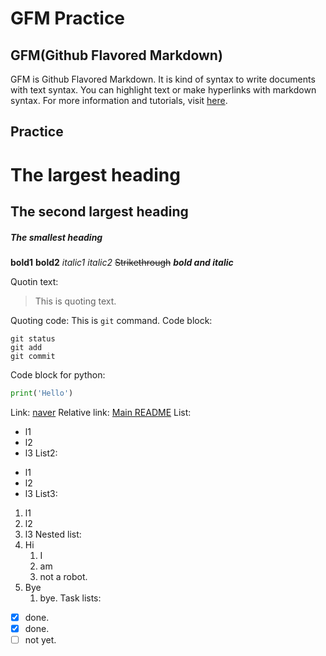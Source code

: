 # GFM Practice
## GFM(Github Flavored Markdown)
GFM is Github Flavored Markdown. It is kind of syntax to write documents with text syntax.
You can highlight text or make hyperlinks with markdown syntax.
For more information and tutorials, visit [here](https://help.github.com/categories/writing-on-github/).
## Practice

# The largest heading
## The second largest heading
##### The smallest heading

**bold1**
__bold2__
*italic1*
_italic2_
~~Strikethrough~~
**_bold and italic_**

Quotin text:
> This is
> quoting text.

Quoting code:
This is `git` command.
Code block:
```
git status
git add
git commit
```
Code block for python:
```python
print('Hello')
```
Link:
[naver](http://www.naver.com)
Relative link:
[Main README](../README.md)
List:
- l1
- l2
- l3
List2:
* l1
* l2
* l3
List3:
1. l1
2. l2
3. l3
Nested list:
1. Hi
     1. I
     2. am
     3. not a robot.
2. Bye
     1. bye.
Task lists:
- [x] done.
- [x] done.
- [ ] not yet.
